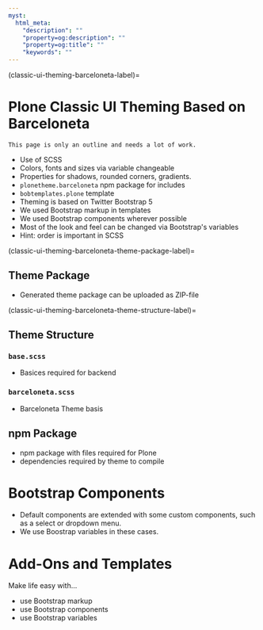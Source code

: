 ```yaml
---
myst:
  html_meta:
    "description": ""
    "property=og:description": ""
    "property=og:title": ""
    "keywords": ""
---
```


(classic-ui-theming-barceloneta-label)=

# Plone Classic UI Theming Based on Barceloneta

```{todo}
This page is only an outline and needs a lot of work.
```

* Use of SCSS
* Colors, fonts and sizes via variable changeable
* Properties for shadows, rounded corners, gradients.
* `plonetheme.barceloneta` npm package for includes
* `bobtemplates.plone` template
* Theming is based on Twitter Bootstrap 5
* We used Bootstrap markup in templates
* We used Bootstrap components wherever possible
* Most of the look and feel can be changed via Bootstrap's variables
* Hint: order is important in SCSS


(classic-ui-theming-barceloneta-theme-package-label)=

## Theme Package

* Generated theme package can be uploaded as ZIP-file


(classic-ui-theming-barceloneta-theme-structure-label)=

## Theme Structure

### `base.scss`

* Basices required for backend

### `barceloneta.scss`

* Barceloneta Theme basis


## npm Package

* npm package with files required for Plone
* dependencies required by theme to compile


# Bootstrap Components

* Default components are extended with some custom components, such as a select or dropdown menu.
* We use Boostrap variables in these cases.


# Add-Ons and Templates

Make life easy with...

* use Bootstrap markup
* use Bootstrap components
* use Bootstrap variables
